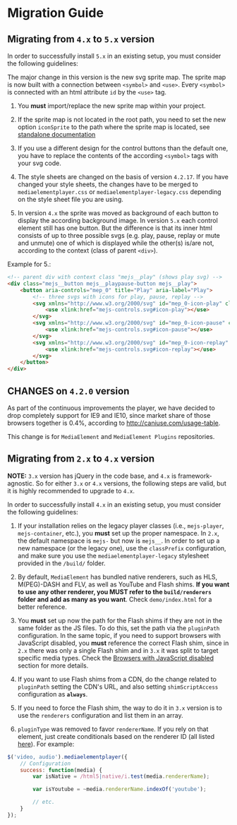 # Migration Guide

## Migrating from `4.x` to `5.x` version

In order to successfully install `5.x` in an existing setup, you must consider the following guidelines:

The major change in this version is the new svg sprite map. The sprite map is now built with a connection between `<symbol>` and `<use>`.
Every `<symbol>` is connected with an html attribute `id` by the `<use>` tag.

1. You **must** import/replace the new sprite map within your project.

2. If the sprite map is not located in the root path, you need to set the new option `iconSprite` to the path where the sprite map is located, see [standalone documentation](docs/api.md#standalone)  

3. If you use a different design for the control buttons than the default one, you have to replace the contents of the according `<symbol>` tags with your svg code.
 
4. The style sheets are changed on the basis of version `4.2.17`. If you have changed your style sheets, the changes have to be merged to `mediaelementplayer.css` or `mediaelementplayer-legacy.css` depending on the style sheet file you are using.

5. In version `4.x` the sprite was moved as background of each button to display the according background image. In version `5.x` each control element still has one button. But the difference is that its inner html consists of up to three possible svgs (e.g. play, pause, replay or mute and unmute) one of which is displayed while the other(s) is/are not, according to the context (class of parent `<div>`).

Example for 5.:
``` html
<!-- parent div with context class "mejs__play" (shows play svg) -->
<div class="mejs__button mejs__playpause-button mejs__play">
    <button aria-controls="mep_0" title="Play" aria-label="Play">
        <!-- three svgs with icons for play, pause, replay -->
        <svg xmlns="http://www.w3.org/2000/svg" id="mep_0-icon-play" class="mejs__icon-play" aria-hidden="true" focusable="false">
            <use xlink:href="mejs-controls.svg#icon-play"></use>
        </svg>
        <svg xmlns="http://www.w3.org/2000/svg" id="mep_0-icon-pause" class="mejs__icon-pause" aria-hidden="true" focusable="false">
            <use xlink:href="mejs-controls.svg#icon-pause"></use>
        </svg>
        <svg xmlns="http://www.w3.org/2000/svg" id="mep_0-icon-replay" class="mejs__icon-replay" aria-hidden="true" focusable="false">
            <use xlink:href="mejs-controls.svg#icon-replay"></use>
        </svg>
    </button>
</div>
```


## CHANGES on `4.2.0` version

As part of the continuous improvements the player, we have decided to drop completely support for IE9 and IE10, since market share of those browsers together is 0.4%, according to http://caniuse.com/usage-table.

This change is for `MediaElement` and `MediaElement Plugins` repositories.

## Migrating from `2.x` to `4.x` version

**NOTE:** `3.x` version has jQuery in the code base, and `4.x` is framework-agnostic. So for either `3.x` or `4.x` versions, the following steps are valid, but it is highly recommended to upgrade to `4.x`.

In order to successfully install `4.x` in an existing setup, you must consider the following guidelines:

1. If your installation relies on the legacy player classes (i.e., `mejs-player`, `mejs-container`, etc.), you **must** set up the proper namespace. In `2.x`, the default namespace is `mejs-` but now is `mejs__`. In order to set up a new namespace (or the legacy one), use the `classPrefix` configuration, and make sure you use the `mediaelementplayer-legacy` stylesheet provided in the `/build/` folder.

2. By default, `MediaElement` has bundled native renderers, such as HLS, M(PEG)-DASH and FLV, as well as YouTube and Flash shims. **If you want to use any other renderer, you MUST refer to the `build/renderers` folder and add as many as you want**. Check `demo/index.html` for a better reference.

3. You **must** set up now the path for the Flash shims if they are not in the same folder as the JS files. To do this, set the path via the `pluginPath` configuration. In the same topic, if you need to support browsers with JavaScript disabled, you **must** reference the correct Flash shim, since in `2.x` there was only a single Flash shim and in `3.x` it was split to target specific media types. Check the [Browsers with JavaScript disabled](docs/installation.md#disabled-javascript) section for more details.

4. If you want to use Flash shims from a CDN, do the change related to `pluginPath` setting the CDN's URL, and also setting `shimScriptAccess` configuration as **`always`**.

5. If you need to force the Flash shim, the way to do it in `3.x` version is to use the `renderers` configuration and list them in an array.

6. `pluginType` was removed to favor `rendererName`. If you rely on that element, just create conditionals based on the renderer ID (all listed [here](docs/usage.md#renderers-list)). For example:

```javascript
$('video, audio').mediaelementplayer({
	// Configuration
	success: function(media) {
		var isNative = /html5|native/i.test(media.rendererName);

		var isYoutube = ~media.rendererName.indexOf('youtube');

		// etc.
	}
});
```
